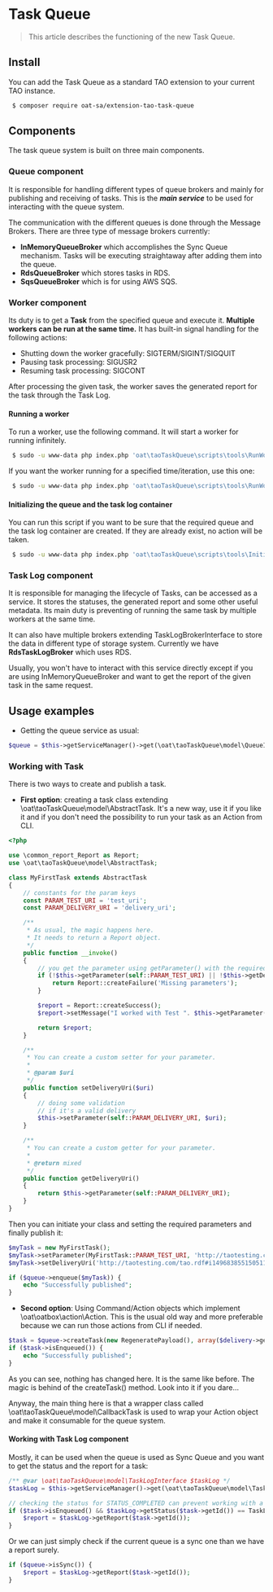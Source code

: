 # Task Queue

> This article describes the functioning of the new Task Queue.

## Install

You can add the Task Queue as a standard TAO extension to your current TAO instance.

```bash
 $ composer require oat-sa/extension-tao-task-queue
```

## Components

The task queue system is built on three main components.

### Queue component

It is responsible for handling different types of queue brokers and mainly for publishing and receiving of tasks.
This is the _**main service**_ to be used for interacting with the queue system.

The communication with the different queues is done through the Message Brokers. There are three type of message brokers currently:
- **InMemoryQueueBroker** which accomplishes the Sync Queue mechanism. Tasks will be executing straightaway after adding them into the queue.
- **RdsQueueBroker** which stores tasks in RDS.
- **SqsQueueBroker** which is for using AWS SQS.

### Worker component

Its duty is to get a **Task** from the specified queue and execute it. **Multiple workers can be run at the same time.**
It has built-in signal handling for the following actions:
 - Shutting down the worker gracefully: SIGTERM/SIGINT/SIGQUIT
 - Pausing task processing: SIGUSR2
 - Resuming task processing: SIGCONT
 
After processing the given task, the worker saves the generated report for the task through the Task Log.

#### Running a worker

To run a worker, use the following command. It will start a worker for running infinitely.

```bash
 $ sudo -u www-data php index.php 'oat\taoTaskQueue\scripts\tools\RunWorker'
```

If you want the worker running for a specified time/iteration, use this one:

```bash
 $ sudo -u www-data php index.php 'oat\taoTaskQueue\scripts\tools\RunWorker' 5
```

#### Initializing the queue and the task log container

You can run this script if you want to be sure that the required queue and the task log container are created.
If they are already exist, no action will be taken.

```bash
 $ sudo -u www-data php index.php 'oat\taoTaskQueue\scripts\tools\InitializeQueue'
```

### Task Log component
It is responsible for managing the lifecycle of Tasks, can be accessed as a service. It stores the statuses, 
the generated report and some other useful metadata. 
Its main duty is preventing of running the same task by multiple workers at the same time. 

It can also have multiple brokers extending TaskLogBrokerInterface to store the data in different type of storage system. 
Currently we have **RdsTaskLogBroker** which uses RDS.

Usually, you won't have to interact with this service directly except if you are using InMemoryQueueBroker and want to get the report of the given task in the same request.

## Usage examples

- Getting the queue service as usual:

```php
$queue = $this->getServiceManager()->get(\oat\taoTaskQueue\model\QueueInterface::SERVICE_ID);
```

### Working with Task

There is two ways to create and publish a task.

- **First option**: creating a task class extending \oat\taoTaskQueue\model\AbstractTask. It's a new way, use it if you like it and if you don't need the possibility to run your task as an Action from CLI.
```php
<?php

use \common_report_Report as Report;
use \oat\taoTaskQueue\model\AbstractTask;

class MyFirstTask extends AbstractTask
{
    // constants for the param keys
    const PARAM_TEST_URI = 'test_uri';
    const PARAM_DELIVERY_URI = 'delivery_uri';

    /**
     * As usual, the magic happens here.
     * It needs to return a Report object. 
     */
    public function __invoke()
    {
        // you get the parameter using getParameter() with the required key
        if (!$this->getParameter(self::PARAM_TEST_URI) || !$this->getDeliveryUri()) {
            return Report::createFailure('Missing parameters');
        }

        $report = Report::createSuccess();
        $report->setMessage("I worked with Test ". $this->getParameter(self::PARAM_TEST_URI) ." and Delivery ". $this->getDeliveryUri());

        return $report;
    }

    /**
     * You can create a custom setter for your parameter.
     *
     * @param $uri
     */
    public function setDeliveryUri($uri)
    {
        // doing some validation
        // if it's a valid delivery
        $this->setParameter(self::PARAM_DELIVERY_URI, $uri);
    }

    /**
     * You can create a custom getter for your parameter.
     *
     * @return mixed
     */
    public function getDeliveryUri()
    {
        return $this->getParameter(self::PARAM_DELIVERY_URI);
    }
}
```

Then you can initiate your class and setting the required parameters and finally publish it:
```php
$myTask = new MyFirstTask();
$myTask->setParameter(MyFirstTask::PARAM_TEST_URI, 'http://taotesting.com/tao.rdf#i1496838551505670');
$myTask->setDeliveryUri('http://taotesting.com/tao.rdf#i1496838551505110');

if ($queue->enqueue($myTask)) {
    echo "Successfully published";
}
```

- **Second option**: Using Command/Action objects which implement \oat\oatbox\action\Action. This is the usual old way and more preferable because we can run those actions from CLI if needed.

```php
$task = $queue->createTask(new RegeneratePayload(), array($delivery->getUri()));
if ($task->isEnqueued()) {
    echo "Successfully published";
}
```

As you can see, nothing has changed here. It is the same like before. The magic is behind of the createTask() method. Look into it if you dare...

Anyway, the main thing here is that a wrapper class called \oat\taoTaskQueue\model\CallbackTask is used to wrap your Action object and make it consumable for the queue system.

#### Working with Task Log component

Mostly, it can be used when the queue is used as Sync Queue and you want to get the status and the report for a task:

```php
/** @var \oat\taoTaskQueue\model\TaskLogInterface $taskLog */
$taskLog = $this->getServiceManager()->get(\oat\taoTaskQueue\model\TaskLogInterface::SERVICE_ID);

// checking the status for STATUS_COMPLETED can prevent working with a null report if InMemoryQueueBroker not used anymore.
if ($task->isEnqueued() && $taskLog->getStatus($task->getId()) == TaskLogInterface::STATUS_COMPLETED) {
    $report = $taskLog->getReport($task->getId());
}
```

Or we can just simply check if the current queue is a sync one than we have a report surely.

```php
if ($queue->isSync()) {
    $report = $taskLog->getReport($task->getId());
}
```

